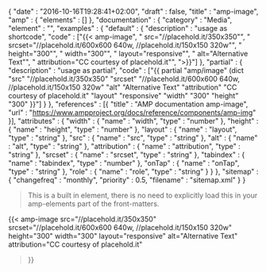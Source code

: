 {
    "date" : "2016-10-16T19:28:41+02:00",
    "draft" : false,
    "title" : "amp-image",
    "amp" : {
        "elements" : []
    },
    "documentation" : {
        "category" : "Media",
        "element" : "",
        "examples" : {
            "default" : {
              "description" : "usage as shortcode",
              "code" : ["{{< amp-image", "  src=\"//placehold.it/350x350\"", "  srcset=\"//placehold.it/600x600 640w, //placehold.it/150x150 320w\"", "  height=\"300\"", "  width=\"300\"", "  layout=\"responsive\"", "  alt=\"Alternative Text\"", "  attribution=\"CC courtesy of placehold.it\"", ">}}"]
            },
            "partial" : {
              "description" : "usage as partial",
              "code" : ["{{ partial \"amp/image\" (dict \"src\" \"//placehold.it/350x350\" \"srcset\" \"//placehold.it/600x600 640w, //placehold.it/150x150 320w\" \"alt\" \"Alternative Text\" \"attribution\" \"CC courtesy of placehold.it\" \"layout\" \"responsive\" \"width\" \"300\" \"height\" \"300\" }}"]
            }
        },
        "references" : [{
            "title" : "AMP documentation amp-image",
            "url" : "https://www.ampproject.org/docs/reference/components/amp-img"
        }],
        "attributes" : {
            "width" : {
               "name" : "width",
               "type" : "number"
            },
            "height" : {
               "name" : "height",
               "type" : "number"
            },
            "layout" : {
               "name" : "layout",
               "type" : "string"
            },
            "src" : {
             "name" : "src",
             "type" : "string"
            },
            "alt" : {
            "name" : "alt",
            "type" : "string"
            },
            "attribution" : {
            "name" : "attribution",
            "type" : "string"
            },
            "srcset" : {
            "name" : "srcset",
            "type" : "string"
            },
            "tabindex" : {
            "name" : "tabindex",
            "type" : "number"
            },
            "onTap" : {
            "name" : "onTap",
            "type" : "string"
            },
            "role" : {
            "name" : "role",
            "type" : "string"
            }
        }
    },
    "sitemap" : {
      "changefreq" : "monthly",
      "priority" : 0.5,
      "filename" : "sitemap.xml"
    }
}

> This is a built in element, there is no need to explicitly load this in your amp-elements part of the front-matters.

{{<
    amp-image src="//placehold.it/350x350"
    srcset="//placehold.it/600x600 640w, //placehold.it/150x150 320w"
    height="300"
    width="300"
    layout="responsive"
    alt="Alternative Text"
    attribution="CC courtesy of placehold.it"
>}}
